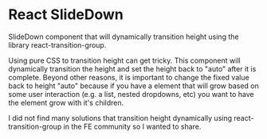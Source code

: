 # React SlideDown 

SlideDown component that will dynamically transition height using the library react-transition-group. 

Using pure CSS to transition height can get tricky. This component will dynamically transition the height and set the height back to "auto" after it is complete. Beyond other reasons, it is important to change the fixed value back to height "auto" because if you have a element that will grow based on some user interaction (e.g. a list, nested dropdowns, etc) you want to have the element grow with it's children.

I did not find many solutions that transition height dynamically using react-transition-group in the FE community so I wanted to share.
